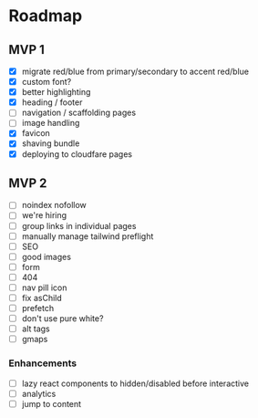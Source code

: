 # Roadmap

## MVP 1

- [x] migrate red/blue from primary/secondary to accent red/blue
- [x] custom font?
- [x] better highlighting
- [x] heading / footer
- [ ] navigation / scaffolding pages
- [ ] image handling
- [x] favicon
- [x] shaving bundle
- [x] deploying to cloudfare pages

## MVP 2

- [ ] noindex nofollow
- [ ] we're hiring
- [ ] group links in individual pages
- [ ] manually manage tailwind preflight
- [ ] SEO
- [ ] good images
- [ ] form
- [ ] 404
- [ ] nav pill icon
- [ ] fix asChild
- [ ] prefetch
- [ ] don't use pure white?
- [ ] alt tags
- [ ] gmaps

### Enhancements

- [ ] lazy react components to hidden/disabled before interactive
- [ ] analytics
- [ ] jump to content

